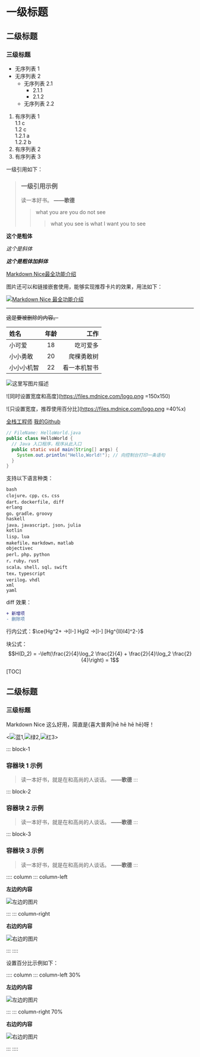 
# 一级标题

## 二级标题
    
### 三级标题


- 无序列表 1
- 无序列表 2
  - 无序列表 2.1
    - 2.1.1  
    - 2.1.2
  - 无序列表 2.2  


1. 有序列表 1  
  1.1  c  
  1.2  c  
    1.2.1  a  
    1.2.2  b  
2. 有序列表 2
3. 有序列表 3



一级引用如下：

> ### 一级引用示例
> 
> 读一本好书。 **——歌德**
>> what you are you do not see
>>> what you see is what I want you to see



**这个是粗体**

*这个是斜体*
    
***这个是粗体加斜体***


[Markdown Nice最全功能介绍](https://mp.weixin.qq.com/s/lM808MxUu6tp8zU8SBu3sg)

图片还可以和链接嵌套使用，能够实现推荐卡片的效果，用法如下：

[![Markdown Nice 最全功能介绍](https://files.mdnice.com/dance.gif)](https://mp.weixin.qq.com/s/lM808MxUu6tp8zU8SBu3sg)

---

~~这是要被删除的内容。~~


| 姓名       | 年龄 |         工作 |
| :--------- | :--: | -----------: |
| 小可爱     |  18  |     吃可爱多 |
| 小小勇敢   |  20  |   爬棵勇敢树 |
| 小小小机智 |  22  | 看一本机智书 |


![这里写图片描述](https://files.mdnice.com/pic/cd3ca20c-896f-4cfc-9bdd-c4c58e69ba26.jpg)

![同时设置宽度和高度](https://files.mdnice.com/logo.png =150x150)
    
![只设置宽度，推荐使用百分比](https://files.mdnice.com/logo.png =40%x)



[全栈工程师](是指掌握多种技能，并能利用多种技能独立完成产品的人。 "什么是全栈工程师")
[我的Github](https://github.com/CoderMonkie)



```java
// FileName: HelloWorld.java
public class HelloWorld {
  // Java 入口程序，程序从此入口
  public static void main(String[] args) {
    System.out.println("Hello,World!"); // 向控制台打印一条语句
  }
}
```

支持以下语言种类：

```
bash
clojure，cpp，cs，css
dart，dockerfile, diff
erlang
go，gradle，groovy
haskell
java，javascript，json，julia
kotlin
lisp，lua
makefile，markdown，matlab
objectivec
perl，php，python
r，ruby，rust
scala，shell，sql，swift
tex，typescript
verilog，vhdl
xml
yaml
```

diff 效果：

```diff
+ 新增项
- 删除项
```


行内公式：$\ce{Hg^2+ ->[I-] HgI2 ->[I-] [Hg^{II}I4]^2-}$

块公式：$$H(D_2) = -\left(\frac{2}{4}\log_2 \frac{2}{4} + \frac{2}{4}\log_2 \frac{2}{4}\right) = 1$$


[TOC]

## 二级标题
    
### 三级标题


Markdown Nice 这么好用，简直是{喜大普奔|hē hē hē hē}呀！


<![蓝1](https://files.mdnice.com/blue.jpg),![绿2](https://files.mdnice.com/green.jpg),![红3](https://files.mdnice.com/red.jpg)>


::: block-1
### 容器块 1 示例

> 读一本好书，就是在和高尚的人谈话。 **——歌德**
:::

::: block-2
### 容器块 2 示例

> 读一本好书，就是在和高尚的人谈话。 **——歌德**
:::

::: block-3
### 容器块 3 示例

> 读一本好书，就是在和高尚的人谈话。 **——歌德**
:::


:::: column
::: column-left

**左边的内容**

![左边的图片](https://files.mdnice.com/blue.jpg)

:::
::: column-right

**右边的内容**

![右边的图片](https://files.mdnice.com/green.jpg)

:::
::::

设置百分比示例如下：

:::: column
::: column-left 30%

**左边的内容**

![左边的图片](https://files.mdnice.com/blue.jpg)

:::
::: column-right 70%

**右边的内容**

![右边的图片](https://files.mdnice.com/green.jpg)

:::
::::